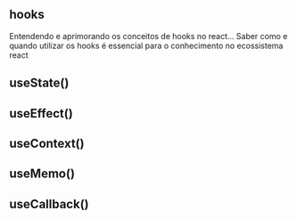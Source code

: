 ## hooks

Entendendo e aprimorando os conceitos de hooks no react...
Saber como e quando utilizar os hooks é essencial para o conhecimento no ecossistema react

## useState()

## useEffect()

## useContext()

## useMemo()

## useCallback()
